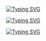 [![Typing SVG](https://readme-typing-svg.herokuapp.com?size=18&duration=50&color=F70000&lines=Software+Engineer+@Scalapay)](https://git.io/typing-svg)

[![Typing SVG](https://readme-typing-svg.herokuapp.com?size=18&duration=50&color=12F70C&lines=BSc+in+computer+science)](https://git.io/typing-svg)

[![Typing SVG](https://readme-typing-svg.herokuapp.com?size=18&duration=50&color=1877F7&lines=Find+me+on+Linkedin+for+more)](https://git.io/typing-svg)
